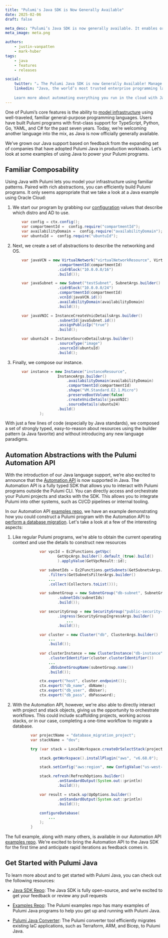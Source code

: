 ```yaml
---
title: "Pulumi's Java SDK is Now Generally Available"
date: 2025-02-06
draft: false

meta_desc: "Pulumi’s Java SDK is now generally available. It enables organizations of all sizes to build infrastructure using a proven, safe, and familiar language."
meta_image: meta.png

authors:
    - justin-vanpatten
    - mark-huber
tags:
    - java
    - features
    - releases

social:
    twitter: "☕ The Pulumi Java SDK is now Generally Available! Manage your infrastructure using the composable, strongly typed programming language you already know and love - now including the powerful Pulumi Automation API!"
    linkedin: "Java, the world’s most trusted enterprise programming language, is now generally available in Pulumi. You can now leverage Java’s familiar, expressive, and safe syntax to manage your infrastructure in a composable and scalable way.
    
    Learn more about automating everything you run in the cloud with Java: [Link]"
---
```


One of Pulumi’s core features is the ability to [model infrastructure](https://www.pulumi.com/docs/iac/concepts/) using well-traveled, familiar general-purpose programming languages. Users have built Pulumi programs with first-class support for TypeScript, Python, Go, YAML, and C# for the past seven years. Today, we’re welcoming another language into the mix, as Java is now officially generally available.

<!--more-->

We’ve grown our Java support based on feedback from the expanding set of companies that have adopted Pulumi Java in production workloads. Let’s look at some examples of using Java to power your Pulumi programs.

## Familiar Composability

Using Java with Pulumi lets you model your infrastructure using familiar patterns. Paired with rich abstractions, you can efficiently build Pulumi programs. It only seems appropriate that we take a look at a Java example using Oracle Cloud:

1. We start our program by grabbing our [configuration](https://www.pulumi.com/docs/iac/concepts/config/) values that describe which distro and AD to use.

    ```java
        var config = ctx.config();
        var compartmentId =  config.require("compartmentId");
        var availabilityDomain =  config.require("availabilityDomain");
        var ubuntuId =  config.require("ubuntuId");
    ```

2. Next, we create a set of abstractions to describe the networking and OS.

    ```java
        var javaVCN = new VirtualNetwork("virtualNetworkResource", VirtualNetworkArgs.builder()
                        .compartmentId(compartmentId)
                        .cidrBlock("10.0.0.0/16")
                        .build());

        var javaSubnet = new Subnet("testSubnet", SubnetArgs.builder()
                        .cidrBlock("10.0.0.0/24")
                        .compartmentId(compartmentId)
                        .vcnId(javaVCN.id())
                        .availabilityDomain(availabilityDomain)
                        .build());

        var javaVNIC = InstanceCreateVnicDetailsArgs.builder()
                        .subnetId(javaSubnet.id())
                        .assignPublicIp("true")
                        .build();

        var ubuntu24 = InstanceSourceDetailsArgs.builder()
                        .sourceType("image")
                        .sourceId(ubuntuId)
                        .build();
    ```

3. Finally, we compose our instance.

    ```java
        var instance = new Instance("instanceResource",
                        InstanceArgs.builder()
                            .availabilityDomain(availabilityDomain)
                            .compartmentId(compartmentId)
                            .shape("VM.Standard.E2.1.Micro")
                            .preserveBootVolume(false)
                            .createVnicDetails(javaVNIC)
                            .sourceDetails(ubuntu24)
                        .build()
                );
    ```

With just a few lines of code (especially by Java standards), we composed a set of strongly typed, easy-to-reason about resources using the builder pattern (a Java favorite) and without introducing any new language paradigms.

## Automation Abstractions with the Pulumi Automation API

With the introduction of our Java language support, we’re also excited to announce that the [Automation API](https://www.pulumi.com/docs/iac/using-pulumi/automation-api/) is now supported in Java. The Automation API is a fully typed SDK that allows you to interact with Pulumi programs outside the Pulumi CLI. You can directly access and orchestrate your Pulumi projects and stacks with the SDK. This allows you to integrate Pulumi into other systems, such as CI/CD pipelines or internal tooling.

In our Automation API [examples repo](https://github.com/pulumi/automation-api-examples), we have an example demonstrating how you could construct a Pulumi program with the Automation API to [perform a database migration](https://github.com/pulumi/automation-api-examples/java-databaseMigration). Let's take a look at a few of the interesting aspects:

1. Like regular Pulumi programs, we're able to obtain the current operating context and use the details to construct new resources

    ```java
                var vpcId = Ec2Functions.getVpc(
                        GetVpcArgs.builder().default_(true).build()
                        ).applyValue(GetVpcResult::id);

                var subnetIds = Ec2Functions.getSubnets(GetSubnetsArgs.builder()
                    .filters(GetSubnetsFilterArgs.builder()
                    ...
                    .collect(Collectors.toList()));

                var subnetGroup = new SubnetGroup("db-subnet", SubnetGroupArgs.builder()
                        .subnetIds(subnetIds)
                        .build());

                var securityGroup = new SecurityGroup("public-security-group", SecurityGroupArgs.builder()
                        .ingress(SecurityGroupIngressArgs.builder()
                            ...
                        .build());

                var cluster = new Cluster("db", ClusterArgs.builder()
                    ...
                    .build());
                
                var clusterInstance = new ClusterInstance("db-instance", ClusterInstanceArgs.builder()
                    .clusterIdentifier(cluster.clusterIdentifier())
                    ...
                    .dbSubnetGroupName(subnetGroup.name())
                    .build());

                ctx.export("host", cluster.endpoint());
                ctx.export("db_name", dbName);
                ctx.export("db_user", dbUser);
                ctx.export("db_pass", dbPassword);
    ```

2. With the Automation API, however, we're also able to directly interact with project and stack objects, giving us the opportunity to orchestrate workflows. This could include scaffolding
projects, working across stacks, or in our case, completing a one-time workflow to migrate a database.

    ```java
            var projectName = "database_migration_project";
            var stackName = "dev";

            try (var stack = LocalWorkspace.createOrSelectStack(projectName, stackName, program)) {

                stack.getWorkspace().installPlugin("aws", "v6.68.0");

                stack.setConfig("aws:region", new ConfigValue("us-west-2"));

                stack.refresh(RefreshOptions.builder()
                        .onStandardOutput(System.out::println)
                        .build());

                var result = stack.up(UpOptions.builder()
                        .onStandardOutput(System.out::println)
                        .build());

                configureDatabase(
                    ...
                );
            }
    ```

The full example, along with many others, is available in our Automation API [examples repo](https://github.com/pulumi/automation-api-examples/java-databaseMigration). We're excited to bring the Automation API to the Java SDK for the first time and anticipate rapid iterations as feedback comes in.

## Get Started with Pulumi Java

To learn more about and to get started with Pulumi Java, you can check out the following resources:

* [Java SDK Repo](https://github.com/pulumi/pulumi-java): The Java SDK is fully open-source, and we’re excited to get your feedback or review any pull requests

* [Examples Repo](https://github.com/pulumi/examples): The Pulumi examples repo has many examples of Pulumi Java programs to help you get up and running with Pulumi Java.

* [Pulumi Java Converter](https://www.pulumi.com/docs/iac/adopting-pulumi/converters/): The Pulumi converter tool efficiently migrates existing IaC applications, such as Terraform, ARM, and Bicep, to Pulumi Java.
